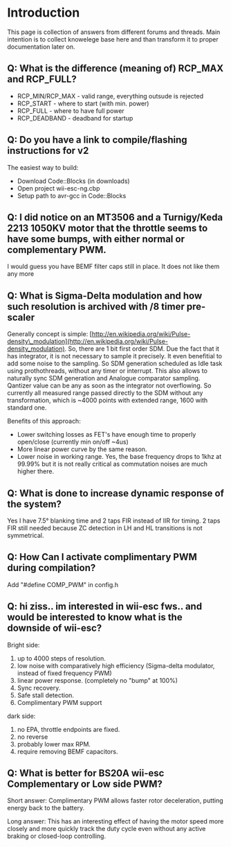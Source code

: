 # Introduction #

This page is collection of answers from different forums and threads. Main intention is to collect knowelege base here and than transform it to proper documentation later on.


## Q: What is the difference (meaning of) RCP\_MAX and RCP\_FULL? ##

  * RCP\_MIN/RCP\_MAX - valid range, everything outsude is rejected
  * RCP\_START - where to start (with min. power)
  * RCP\_FULL - where to have full power
  * RCP\_DEADBAND - deadband for startup

## Q: Do you have a link to compile/flashing instructions for v2 ##

The easiest way to build:
  * Download Code::Blocks (in downloads)
  * Open project wii-esc-ng.cbp
  * Setup path to avr-gcc in Code::Blocks

## Q: I did notice on an MT3506 and a Turnigy/Keda 2213 1050KV motor that the throttle seems to have some bumps, with either normal or complementary PWM. ##

I would guess you have BEMF filter caps still in place. It does not like them any more

## Q: What is Sigma-Delta modulation and how such resolution is archived with /8 timer pre-scaler ##

Generally concept is simple: [http://en.wikipedia.org/wiki/Pulse-density\_modulation](http://en.wikipedia.org/wiki/Pulse-density_modulation). So, there are 1 bit first order SDM. Due the fact that it has integrator, it is not necessary to sample it precisely. It even benefitial to add some noise to the sampling. So SDM generation scheduled as Idle task using prothothreads, without any timer or interrupt. This also allows to naturally sync SDM generation and Analogue comparator sampling. Qantizer value can be any as soon as the integrator not overflowing. So currently all measured range passed directly to the SDM without any transformation, which is ~4000 points with extended range, 1600 with standard one.

Benefits of this approach:
  * Lower switching losses as FET's have enough time to properly open/close (currently min on/off ~4us)
  * More linear power curve by the same reason.
  * Lower noise in working range. Yes, the base frequency drops to 1khz at 99.99% but it is not really critical as commutation noises are much higher there.

## Q: What is done to increase dynamic response of the system? ##

Yes I have 7.5° blanking time and 2 taps FIR instead of IIR for timing. 2 taps FIR still needed because ZC detection in LH and HL transitions is not symmetrical.

## Q: How Can I activate complimentary PWM during compilation? ##

Add "#define COMP\_PWM" in config.h

## Q: hi ziss.. im interested in wii-esc fws.. and would be interested to know what is the downside of wii-esc? ##

Bright side:
  1. up to 4000 steps of resolution.
  1. low noise with comparatively high efficiency (Sigma-delta modulator, instead of fixed frequency PWM)
  1. linear power response. (completely no "bump" at 100%)
  1. Sync recovery.
  1. Safe stall detection.
  1. Complimentary PWM support

dark side:
  1. no EPA, throttle endpoints are fixed.
  1. no reverse
  1. probably lower max RPM.
  1. require removing BEMF capacitors.

## Q: What is better for BS20A wii-esc Complementary or Low side PWM? ##

Short answer:
Complimentary PWM allows faster rotor deceleration, putting energy back to the battery.

Long answer:
This has an interesting
effect of having the motor speed more closely and more quickly track the
duty cycle even without any active braking or closed-loop controlling.